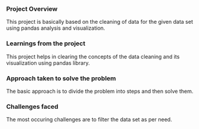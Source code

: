 ### Project Overview

 This project is basically based on the cleaning of data for the given data set using pandas analysis and visualization.


### Learnings from the project

 This project helps in clearing the concepts of the data cleaning and its visualization using pandas library. 


### Approach taken to solve the problem

 The basic approach is to divide the problem into steps and then solve them.


### Challenges faced

 The most occuring challenges are to filter the data set as per need.


